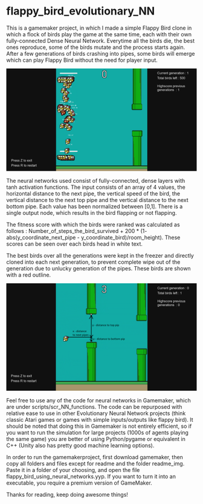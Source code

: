 # flappy_bird_evolutionary_NN


This is a gamemaker project, in which I made a simple Flappy Bird clone in which a flock of birds play the game at the same time, each with their own fully-connected Dense Neural Network. Everytime all the birds die, the best ones reproduce, some of the birds mutate and the process starts again. After a few generations of birds crashing into pipes, some birds will emerge which can play Flappy Bird without the need for player input. 


![First generation of birds](readme_img/first_generation.png?raw=true)

The neural networks used consist of fully-connected, dense layers with tanh activation functions. The input consists of an array of 4 values, the horizontal distance to the next pipe, the vertical speed of the bird, the vertical distance to the next top pipe and the vertical distance to the next bottom pipe. Each value has been normalized between [0,1]. There is a single output node, which results in the bird flapping or not flapping.

The fitness score with which the birds were ranked was calculated as follows : 
Number_of_steps_the_bird_survived + 200 * (1- abs(y_coordinate_next_pipe - y_coordinate_bird)/room_height). 
These scores can be seen over each birds head in white text.

The best birds over all the generations were kept in the freezer and directly cloned into each next generation, to prevent complete wipe out of the generation due to unlucky generation of the pipes. These birds are shown with a red outline.

![3 of the input values explained](readme_img/explanation_inputs.png)


Feel free to use any of the code for neural networks in Gamemaker, which are under scripts/scr_NN_functions. The code can be repurposed with relative ease to use in other Evolutionary Neural Network projects (think classic Atari games or games with simple inputs/outputs like flappy bird). It should be noted that doing this in Gamemaker is not entirely efficient, so if you want to run the simulation for large projects (1000s of agents playing the same game) you are better of using Python/pygame or equivalent in C++ (Unity also has pretty good machine learning options).

In order to run the gamemakerproject, first download gamemaker, then copy all folders and files except for readme and the folder readme_img. Paste it in a folder of your choosing, and open the file flappy_bird_using_neural_networks.yyp. If you want to turn it into an executable, you require a premium version of GameMaker.

Thanks for reading, keep doing awesome things!

